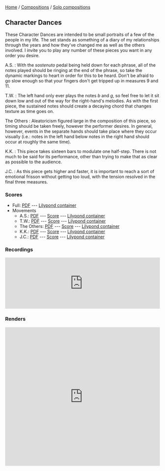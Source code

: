 [Home](/) / [Compositions](/compositions) / [Solo compositions](/compositions/solo)

## Character Dances

These Character Dances are intended to be small portraits of a few of the people in my life.  The set stands as something of a diary of my relationships through the years and how they've changed me as well as the others involved.  I invite you to play any number of these pieces you want in any order you desire.

A.S.
:   With the *sostenuto* pedal being held down for each phrase, all of the notes played should be ringing at the end of the phrase, so take the dynamic markings to heart in order for this to be heard. Don't be afraid to go slow enough so that your fingers don't get tripped up in measures 9 and 11.

T.W.
:   The left hand only ever plays the notes *b* and *g*, so feel free to let it sit down low and out of the way for the right-hand's melodies. As with the first piece, the sustained notes should create a decaying chord that changes texture as time goes on.

The Others
:   Aleatoricism figured large in the composition of this piece, so timing should be taken freely, however the performer desires.  In general, however, events in the separate hands should take place where they occur visually (i.e.: notes in the left hand below notes in the right hand should occur at roughly the same time).

K.K.
:   This piece takes sixteen bars to modulate one half-step.  There is not much to be said for its performance, other than trying to make that as clear as possible to the audience.

J.C.
:   As this piece gets higher and faster, it is important to reach a sort of emotional frisson without getting too loud, with the tension resolved in the final three measures.

### Scores

* Full: [PDF](CharacterDances.pdf) --- [Lilypond container](CharacterDances.ly)
* Movements
  * A.S.: [PDF](AS/AS.pdf) --- [Score](AS/_AS.ly) --- [Lilypond container](AS/AS.ly)
  * T.W.: [PDF](TW/TW.pdf) --- [Score](TW/_TW.ly) --- [Lilypond container](TW/TW.ly)
  * The Others: [PDF](Others/Others.pdf) --- [Score](Others/_Others.ly) --- [Lilypond container](Others/Others.ly)
  * K.K.: [PDF](KK/KK.pdf) --- [Score](KK/_KK.ly) --- [Lilypond container](KK/KK.ly)
  * J.C.: [PDF](JC/JC.pdf) --- [Score](JC/_JC.ly) --- [Lilypond container](JC/JC.ly)

### Recordings

<iframe width="100%" height="166" scrolling="no" frameborder="no" src="https://w.soundcloud.com/player/?url=https%3A//api.soundcloud.com/tracks/307261615&amp;color=ff5500&amp;auto_play=false&amp;hide_related=false&amp;show_comments=true&amp;show_user=true&amp;show_reposts=false"></iframe>

### Renders

<iframe width="100%" height="450" scrolling="no" frameborder="no" src="https://w.soundcloud.com/player/?url=https%3A//api.soundcloud.com/playlists/299341809&amp;color=ff5500&amp;auto_play=false&amp;hide_related=false&amp;show_comments=true&amp;show_user=true&amp;show_reposts=false"></iframe>
